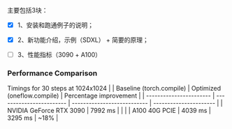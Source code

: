 主要包括3块：
- [x] 1、安装和跑通例子的说明；
- [x] 2、新功能介绍，示例（SDXL） + 简要的原理；
- [ ] 3、性能指标（3090 + A100）


### Performance Comparison
Timings for 30 steps at 1024x1024
|                         | Baseline (torch.compile) | Optimized (oneflow.compile) | Percentage improvement |
| ----------------------- | ------------------------ | --------------------------- | ---------------------- |
| NVIDIA GeForce RTX 3090 | 7992 ms                  |                             |                        |
| A100 40G PCIE           | 4039 ms                  | 3295 ms                     | ~18%                   |
